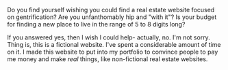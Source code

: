 Do you find yourself wishing you could find a real estate website focused on gentrification? Are you unfanthomably hip and "with it"? Is your budget for finding a new place to live in the range of 5 to 8 digits long? 

If you answered yes, then I wish I could help- actually, no. I'm not sorry.
Thing is, this is a fictional website. I've spent a considerable amount of time on it. I made this website to put into my portfolio to convince people to pay me money and make *real* things, like non-fictional real estate websites.
